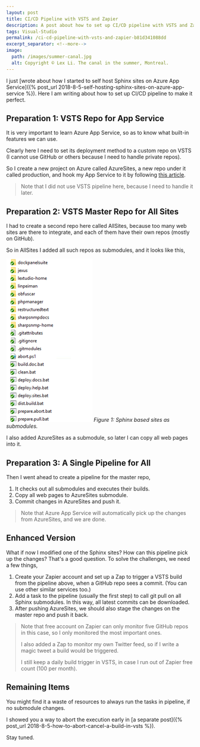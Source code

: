 ```yaml
---
layout: post
title: CI/CD Pipeline with VSTS and Zapier
description: A post about how to set up CI/CD pipeline with VSTS and Zapier.
tags: Visual-Studio
permalink: /ci-cd-pipeline-with-vsts-and-zapier-b81d341088dd
excerpt_separator: <!--more-->
image:
  path: /images/summer-canal.jpg
  alt: Copyright © Lex Li. The canal in the summer, Montreal.
---
```


I just [wrote about how I started to self host Sphinx sites on Azure App Service]({% post_url 2018-8-5-self-hosting-sphinx-sites-on-azure-app-service %}). Here I am writing about how to set up CI/CD pipeline to make it perfect.
<!--more-->

## Preparation 1: VSTS Repo for App Service

It is very important to learn Azure App Service, so as to know what built-in features we can use.

Clearly here I need to set its deployment method to a custom repo on VSTS (I cannot use GitHub or others because I need to handle private repos).

So I create a new project on Azure called AzureSites, a new repo under it called production, and hook my App Service to it by following [this article](https://learn.microsoft.com/azure/app-service/deploy-continuous-deployment?tabs=github#deploy-continuously-from-vsts).

> Note that I did not use VSTS pipeline here, because I need to handle it later.

## Preparation 2: VSTS Master Repo for All Sites

I had to create a second repo here called AllSites, because too many web sites are there to integrate, and each of them have their own repos (mostly on GitHub).

So in AllSites I added all such repos as submodules, and it looks like this,

![img-description](/images/sphinx-repos.png)
_Figure 1: Sphinx based sites as submodules._

I also added AzureSites as a submodule, so later I can copy all web pages into it.

## Preparation 3: A Single Pipeline for All

Then I went ahead to create a pipeline for the master repo,

1. It checks out all submodules and executes their builds.
1. Copy all web pages to AzureSites submodule.
1. Commit changes in AzureSites and push it.

> Note that Azure App Service will automatically pick up the changes from AzureSites, and we are done.

## Enhanced Version

What if now I modified one of the Sphinx sites? How can this pipeline pick up the changes? That's a good question. To solve the challenges, we need a few things,

1. Create your Zapier account and set up a Zap to trigger a VSTS build from the pipeline above, when a GitHub repo sees a commit. (You can use other similar services too.)
1. Add a task to the pipeline (usually the first step) to call git pull on all Sphinx submodules. In this way, all latest commits can be downloaded.
1. After pushing AzureSites, we should also stage the changes on the master repo and push it back.

> Note that free account on Zapier can only monitor five GitHub repos in this case, so I only monitored the most important ones.
>
> I also added a Zap to monitor my own Twitter feed, so if I write a magic tweet a build would be triggered.
>
> I still keep a daily build trigger in VSTS, in case I run out of Zapier free count (100 per month).

## Remaining Items

You might find it a waste of resources to always run the tasks in pipeline, if no submodule changes.

I showed you a way to abort the execution early in [a separate post]({% post_url 2018-8-5-how-to-abort-cancel-a-build-in-vsts %}).

Stay tuned.
